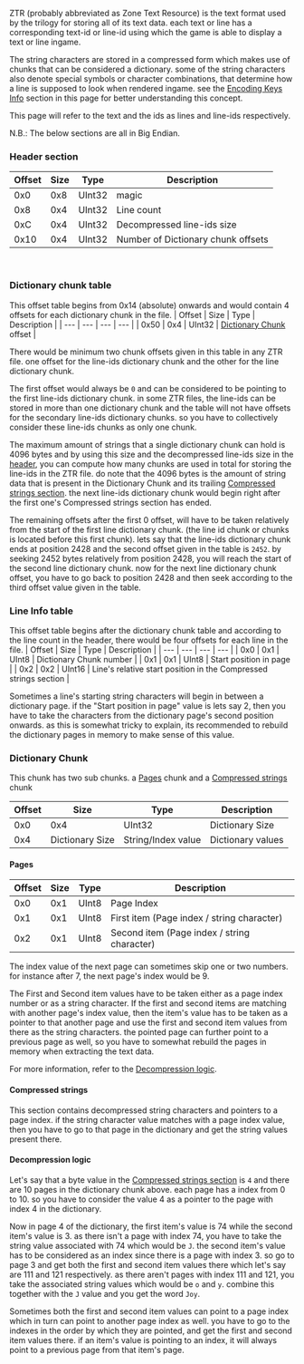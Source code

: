 ZTR (probably abbreviated as Zone Text Resource) is the text format used by the trilogy for storing all of its text data. each text or line has a corresponding text-id or line-id using which the game is able to display a text or line ingame. 

The string characters are stored in a compressed form which makes use of chunks that can be considered a dictionary. some of the string characters also denote special symbols or character combinations, that determine how a line is supposed to look when rendered ingame. see the [Encoding Keys Info](https://lr-research-team.github.io/wiki/file-formats/text-format/encoding-keys-info/) section in this page for better understanding this concept.

This page will refer to the text and the ids as lines and line-ids respectively.
<br>

N.B.: The below sections are all in Big Endian.

### Header section
| Offset | Size | Type | Description |
| --- | --- | --- | --- |
| 0x0 | 0x8 | UInt32| magic |
| 0x8 | 0x4 | UInt32 | Line count |
| 0xC | 0x4 | UInt32 | Decompressed line-ids size |
| 0x10 | 0x4 | UInt32 | Number of Dictionary chunk offsets |
<br>

### Dictionary chunk table
This offset table begins from 0x14 (absolute) onwards and would contain 4 offsets for each dictionary chunk in the file. 
| Offset | Size | Type | Description |
| --- | --- | --- | --- |
| 0x50 | 0x4 | UInt32 | [Dictionary Chunk](https://lr-research-team.github.io/wiki/file-formats/text-format/ztr/#dictionary-chunk) offset |

There would be minimum two chunk offsets given in this table in any ZTR file. one offset for the line-ids dictionary chunk and the other for the line dictionary chunk.

The first offset would always be ``0`` and can be considered to be pointing to the first line-ids dictionary chunk. in some ZTR files, the line-ids can be stored in more than one dictionary chunk and the table will not have offsets for the secondary line-ids dictionary chunks. so you have to collectively consider these line-ids chunks as only one chunk.

The maximum amount of strings that a single dictionary chunk can hold is 4096 bytes and by using this size and the decompressed line-ids size in the [header](https://lr-research-team.github.io/wiki/file-formats/text-format/ztr/#header-section), you can compute how many chunks are used in total for storing the line-ids in the ZTR file. do note that the 4096 bytes is the amount of string data that is present in the Dictionary Chunk and its trailing [Compressed strings section](https://lr-research-team.github.io/wiki/file-formats/text-format/ztr/#compressed-strings). the next line-ids dictionary chunk would begin right after the first one's Compressed strings section has ended. 

The remaining offsets after the first 0 offset, will have to be taken relatively from the start of the first line dictionary chunk. (the line id chunk or chunks is located before this first chunk). lets say that the line-ids dictionary chunk ends at position 2428 and the second offset given in the table is ``2452``. by seeking 2452 bytes relatively from position 2428, you will reach the start of the second line dictionary chunk. now for the next line dictionary chunk offset, you have to go back to position 2428 and then seek according to the third offset value given in the table.
<br>


### Line Info table
This offset table begins after the dictionary chunk table and according to the line count in the header, there would be four offsets for each line in the file.
| Offset | Size | Type | Description |
| --- | --- | --- | --- |
| 0x0 | 0x1 | UInt8 | Dictionary Chunk number |
| 0x1 | 0x1 | UInt8 | Start position in page |
| 0x2 | 0x2 | UInt16 | Line's relative start position in the Compressed strings section |

Sometimes a line's starting string characters will begin in between a dictionary page. if the "Start position in page" value is lets say 2, then you have to take the characters from the dictionary page's second position onwards. as this is somewhat tricky to explain, its recommended to rebuild the dictionary pages in memory to make sense of this value. 
<br>

### Dictionary Chunk

This chunk has two sub chunks. a [Pages](https://lr-research-team.github.io/wiki/file-formats/text-format/ztr/#pages) chunk and a [Compressed strings](https://lr-research-team.github.io/wiki/file-formats/text-format/ztr/#compressed-strings) chunk

| Offset | Size | Type | Description |
| --- | --- | --- | --- |
| 0x0 | 0x4 | UInt32 | Dictionary Size |
| 0x4 | Dictionary Size | String/Index value | Dictionary values |


#### Pages
| Offset | Size | Type | Description |
| --- | --- | --- | --- |
| 0x0 | 0x1 | UInt8 | Page Index |
| 0x1 | 0x1 | UInt8 | First item (Page index / string character) |
| 0x2 | 0x1 | UInt8 | Second item (Page index / string character) |

The index value of the next page can sometimes skip one or two numbers. for instance after 7, the next page's index would be 9.

The First and Second item values have to be taken either as a page index number or as a string character. 
If the first and second items are matching with another page's index value, then the item's value has to be taken as a pointer to that another page and use the first and second item values from there as the string characters. the pointed page can further point to a previous page as well, so you have to somewhat rebuild the pages in memory when extracting the text data. 

For more information, refer to the [Decompression logic](https://lr-research-team.github.io/wiki/file-formats/text-format/ztr/#decompression-logic).
<br>

#### Compressed strings
This section contains decompressed string characters and pointers to a page index. if the string character value matches with a page index value, 
then you have to go to that page in the dictionary and get the string values present there.

#### Decompression logic
Let's say that a byte value in the [Compressed strings section](https://lr-research-team.github.io/wiki/file-formats/text-format/ztr/#compressed-strings) is ``4`` and there are 10 pages in the dictionary chunk above. each page has a index from 0 to 10. so you have to consider the value 4 as a pointer to the page with index 4 in the dictionary. 

Now in page 4 of the dictionary, the first item's value is 74 while the second item's value is 3. as there isn't a page with index 74, you have to take the string value associated with 74 which would be ``J``. the second item's value has to be considered as an index since there is a page with index 3. so go to page 3 and get both the first and second item values there which let's say are 111 and 121 respectively. as there aren't pages with index 111 and 121, you take the associated string values which would be ``o`` and ``y``. combine this together with the ``J`` value and you get the word ``Joy``.

Sometimes both the first and second item values can point to a page index which in turn can point to another page index as well. you have to go to the indexes in the order by which they are pointed, and get the first and second item values there. if an item's value is pointing to an index, it will always point to a previous page from that item's page.